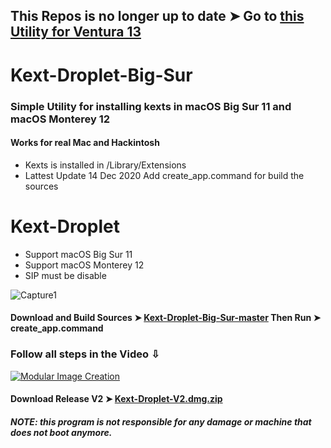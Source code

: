 ## This Repos is no longer up to date ➤ Go to [this Utility for Ventura 13](https://github.com/chris1111/Kext-Droplet-macOS)

# Kext-Droplet-Big-Sur

### Simple Utility for installing kexts in macOS Big Sur 11 and macOS Monterey 12
#### Works for real Mac and Hackintosh

- Kexts is installed in /Library/Extensions
- Lattest Update 14 Dec 2020 Add create_app.command for build the sources

# Kext-Droplet
- Support macOS Big Sur 11 
- Support macOS Monterey 12
- SIP must be disable

![Capture1](https://i87.servimg.com/u/f87/17/99/48/98/webp_n10.gif)

#### Download and Build Sources ➤ [Kext-Droplet-Big-Sur-master](https://github.com/chris1111/Kext-Droplet-Big-Sur/archive/master.zip ) Then Run ➤ create_app.command

### Follow all steps in the Video ⇩
[![Modular Image Creation](https://user-images.githubusercontent.com/6248794/100680251-23b5b800-333f-11eb-8234-50195475605b.png)](https://youtu.be/D_8ZkeGXreI)


#### Download Release V2 ➤ [Kext-Droplet-V2.dmg.zip](https://github.com/chris1111/Kext-Droplet-Big-Sur/releases/tag/V2)

##### NOTE: this program is not responsible for any damage or machine that does not boot anymore.
